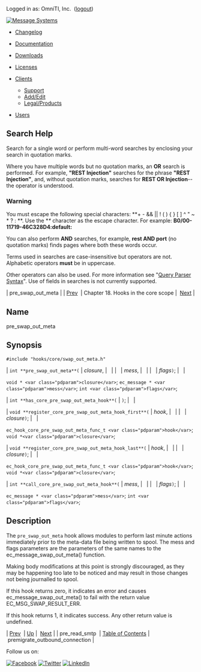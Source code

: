 Logged in as: OmniTI, Inc.  ([logout](https://support.messagesystems.com/logout.php))

[![Message Systems](https://support.messagesystems.com/images/ms-white205.png)](https://support.messagesystems.com/start.php) 

*   [Changelog](https://support.messagesystems.com/start.php?show=changelog)
*   [Documentation](https://support.messagesystems.com/docs/)
*   [Downloads](https://support.messagesystems.com/start.php)

*   [Licenses](https://support.messagesystems.com/license_summary.php)
*   <a href="">Clients</a>
    *   [Support](https://support.messagesystems.com/cs.php)
    *   [Add/Edit](https://support.messagesystems.com/edit_client.php)
    *   [Legal/Products](https://support.messagesystems.com/edit_products.php)
*   [Users](https://support.messagesystems.com/edit_customer.php)

## Search Help

Search for a single word or perform multi-word searches by enclosing your search in quotation marks.

Where you have multiple words but no quotation marks, an **OR** search is performed. For example, **"REST Injection"** searches for the phrase **"REST Injection"**, and, without quotation marks, searches for **REST OR Injection**--the operator is understood.

### Warning

You must escape the following special characters: **+ - && || ! ( ) { } [ ] ^ " ~ * ? : \**. Use the **\** character as the escape character. For example: **B0/00-11719-46C328D4\:default\:**

You can also perform **AND** searches, for example, **rest AND port** (no quotation marks) finds pages where both these words occur.

Terms used in searches are case-insensitive but operators are not. Alphabetic operators **must** be in uppercase.

Other operators can also be used. For more information see "[Query Parser Syntax](https://lucene.apache.org/core/old_versioned_docs/versions/3_0_0/queryparsersyntax.html)". Use of fields in searches is not currently supported.

| pre_swap_out_meta |
| [Prev](extending.hooks.core.pre_read_smtp.php)  | Chapter 18. Hooks in the core scope |  [Next](extending.hooks.core.premigrate_outbound_connection.php) |

<a name="extending.hooks.core.pre_swap_out_meta"></a>
## Name

pre_swap_out_meta

## Synopsis

`#include "hooks/core/swap_out_meta.h"`

| `int **pre_swap_out_meta**(` | <var class="pdparam">closure</var>, |   |
|   | <var class="pdparam">mess</var>, |   |
|   | <var class="pdparam">flags</var>`)`; |   |

`void * <var class="pdparam">closure</var>`;
`ec_message * <var class="pdparam">mess</var>`;
`int <var class="pdparam">flags</var>`;

| `int **has_core_pre_swap_out_meta_hook**(` | `)`; |   |

| `void **register_core_pre_swap_out_meta_hook_first**(` | <var class="pdparam">hook</var>, |   |
|   | <var class="pdparam">closure</var>`)`; |   |

`ec_hook_core_pre_swap_out_meta_func_t <var class="pdparam">hook</var>`;
`void *<var class="pdparam">closure</var>`;

| `void **register_core_pre_swap_out_meta_hook_last**(` | <var class="pdparam">hook</var>, |   |
|   | <var class="pdparam">closure</var>`)`; |   |

`ec_hook_core_pre_swap_out_meta_func_t <var class="pdparam">hook</var>`;
`void *<var class="pdparam">closure</var>`;

| `int **call_core_pre_swap_out_meta_hook**(` | <var class="pdparam">mess</var>, |   |
|   | <var class="pdparam">flags</var>`)`; |   |

`ec_message * <var class="pdparam">mess</var>`;
`int <var class="pdparam">flags</var>`;<a name="idp22767584"></a>
## Description

The `pre_swap_out_meta` hook allows modules to perform last minute actions immediately prior to the meta-data file being written to spool. The mess and flags parameters are the parameters of the same names to the ec_message_swap_out_meta() function.

Making body modifications at this point is strongly discouraged, as they may be happening too late to be noticed and may result in those changes not being journalled to spool.

If this hook returns zero, it indicates an error and causes ec_message_swap_out_meta() to fail with the return value EC_MSG_SWAP_RESULT_ERR.

If this hook returns 1, it indicates success. Any other return value is undefined.

| [Prev](extending.hooks.core.pre_read_smtp.php)  | [Up](extending.hooks.core.php) |  [Next](extending.hooks.core.premigrate_outbound_connection.php) |
| pre_read_smtp  | [Table of Contents](index.php) |  premigrate_outbound_connection |

Follow us on:

[![Facebook](https://support.messagesystems.com/images/icon-facebook.png)](http://www.facebook.com/messagesystems) [![Twitter](https://support.messagesystems.com/images/icon-twitter.png)](http://twitter.com/#!/MessageSystems) [![LinkedIn](https://support.messagesystems.com/images/icon-linkedin.png)](http://www.linkedin.com/company/message-systems)